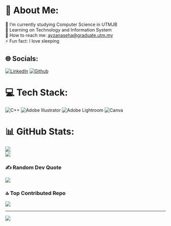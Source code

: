 # 💫 About Me:
🔭 I’m currently studying Computer Science in UTMJB<br>🌱 Learning on Technology and Information System<br>💬 How to reach me: ayzanaseha@graduate.utm.my<br>⚡ Fun fact: I love sleeping


## 🌐 Socials:
[![LinkedIn](https://img.shields.io/badge/LinkedIn-%230077B5.svg?logo=linkedin&logoColor=white)](https://linkedin.com/in/Ayza ) [![Github](https://img.shields.io/badge/Github-%230077B5.svg?logo=Github&logoColor=white)](https://github.com/ayzanaseha) 

# 💻 Tech Stack:
![C++](https://img.shields.io/badge/c++-%2300599C.svg?style=for-the-badge&logo=c%2B%2B&logoColor=white) ![Adobe Illustrator](https://img.shields.io/badge/adobe%20illustrator-%23FF9A00.svg?style=for-the-badge&logo=adobe%20illustrator&logoColor=white) ![Adobe Lightroom](https://img.shields.io/badge/Adobe%20Lightroom-31A8FF.svg?style=for-the-badge&logo=Adobe%20Lightroom&logoColor=white) ![Canva](https://img.shields.io/badge/Canva-%2300C4CC.svg?style=for-the-badge&logo=Canva&logoColor=white)
# 📊 GitHub Stats:
![](https://github-readme-stats.vercel.app/api?username=ayzanaseha&theme=transparent&hide_border=false&include_all_commits=false&count_private=false)<br/>
![](https://github-readme-streak-stats.herokuapp.com/?user=ayzanaseha&theme=transparent&hide_border=false)<br/>

### ✍️ Random Dev Quote
![](https://quotes-github-readme.vercel.app/api?type=horizontal&theme=tokyonight)

### 🔝 Top Contributed Repo
![](https://github-contributor-stats.vercel.app/api?username=ayzanaseha&limit=5&theme=transparent&combine_all_yearly_contributions=true)

---
[![](https://visitcount.itsvg.in/api?id=ayzanaseha&icon=10&color=1)](https://visitcount.itsvg.in)

<!-- Proudly created with GPRM ( https://gprm.itsvg.in ) -->
